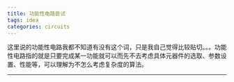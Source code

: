 ```yaml
---
title: 功能性电路尝试
tags: idea
categories: circuits
---
```




这里说的功能性电路我都不知道有没有这个词，只是我自己觉得比较贴切。。。功能性电路指的就是只要完成某一功能就可以而先不去考虑具体元器件的选取、参数设置、性能等，可以理解为不怎么考虑复杂度的算法。

----

